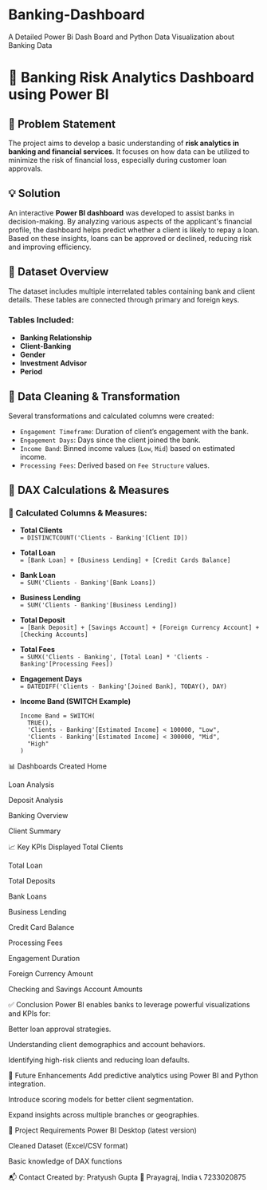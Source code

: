 # Banking-Dashboard
A Detailed Power Bi Dash Board and Python Data Visualization about Banking Data 

# 🏦 Banking Risk Analytics Dashboard using Power BI

## 📌 Problem Statement

The project aims to develop a basic understanding of **risk analytics in banking and financial services**. It focuses on how data can be utilized to minimize the risk of financial loss, especially during customer loan approvals.

## 💡 Solution

An interactive **Power BI dashboard** was developed to assist banks in decision-making. By analyzing various aspects of the applicant's financial profile, the dashboard helps predict whether a client is likely to repay a loan. Based on these insights, loans can be approved or declined, reducing risk and improving efficiency.

## 📂 Dataset Overview

The dataset includes multiple interrelated tables containing bank and client details. These tables are connected through primary and foreign keys.

### Tables Included:
- **Banking Relationship**
- **Client-Banking**
- **Gender**
- **Investment Advisor**
- **Period**

## 🧹 Data Cleaning & Transformation

Several transformations and calculated columns were created:
- `Engagement Timeframe`: Duration of client’s engagement with the bank.
- `Engagement Days`: Days since the client joined the bank.
- `Income Band`: Binned income values (`Low`, `Mid`) based on estimated income.
- `Processing Fees`: Derived based on `Fee Structure` values.

## 🧮 DAX Calculations & Measures

### 📏 Calculated Columns & Measures:

- **Total Clients**  
  `= DISTINCTCOUNT('Clients - Banking'[Client ID])`

- **Total Loan**  
  `= [Bank Loan] + [Business Lending] + [Credit Cards Balance]`

- **Bank Loan**  
  `= SUM('Clients - Banking'[Bank Loans])`

- **Business Lending**  
  `= SUM('Clients - Banking'[Business Lending])`

- **Total Deposit**  
  `= [Bank Deposit] + [Savings Account] + [Foreign Currency Account] + [Checking Accounts]`

- **Total Fees**  
  `= SUMX('Clients - Banking', [Total Loan] * 'Clients - Banking'[Processing Fees])`

- **Engagement Days**  
  `= DATEDIFF('Clients - Banking'[Joined Bank], TODAY(), DAY)`

- **Income Band (SWITCH Example)**  
  ```DAX
  Income Band = SWITCH(
    TRUE(),
    'Clients - Banking'[Estimated Income] < 100000, "Low",
    'Clients - Banking'[Estimated Income] < 300000, "Mid",
    "High"
  )
📊 Dashboards Created
Home

Loan Analysis

Deposit Analysis

Banking Overview

Client Summary

📈 Key KPIs Displayed
Total Clients

Total Loan

Total Deposits

Bank Loans

Business Lending

Credit Card Balance

Processing Fees

Engagement Duration

Foreign Currency Amount

Checking and Savings Account Amounts

✅ Conclusion
Power BI enables banks to leverage powerful visualizations and KPIs for:

Better loan approval strategies.

Understanding client demographics and account behaviors.

Identifying high-risk clients and reducing loan defaults.

🚀 Future Enhancements
Add predictive analytics using Power BI and Python integration.

Introduce scoring models for better client segmentation.

Expand insights across multiple branches or geographies.

📎 Project Requirements
Power BI Desktop (latest version)

Cleaned Dataset (Excel/CSV format)

Basic knowledge of DAX functions

📬 Contact
Created by: Pratyush Gupta
📍 Prayagraj, India
📞 7233020875


